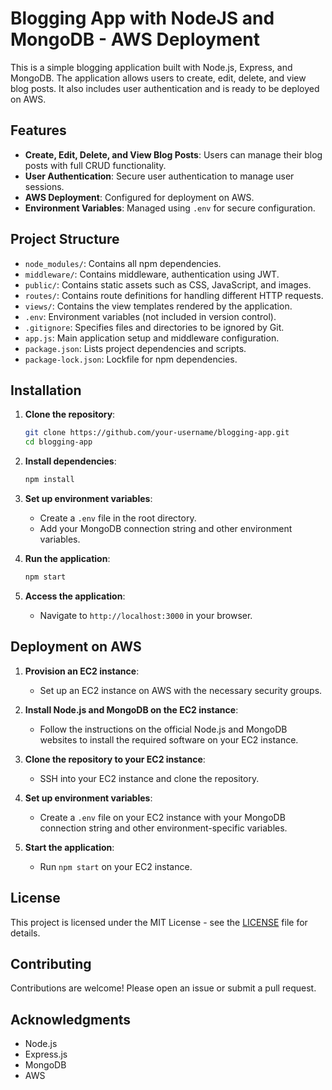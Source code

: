 # Blogging App with NodeJS and MongoDB - AWS Deployment

This is a simple blogging application built with Node.js, Express, and MongoDB. The application allows users to create, edit, delete, and view blog posts. It also includes user authentication and is ready to be deployed on AWS.

## Features

- **Create, Edit, Delete, and View Blog Posts**: Users can manage their blog posts with full CRUD functionality.
- **User Authentication**: Secure user authentication to manage user sessions.
- **AWS Deployment**: Configured for deployment on AWS.
- **Environment Variables**: Managed using `.env` for secure configuration.

## Project Structure

- `node_modules/`: Contains all npm dependencies.
- `middleware/`: Contains middleware, authentication using JWT.
- `public/`: Contains static assets such as CSS, JavaScript, and images.
- `routes/`: Contains route definitions for handling different HTTP requests.
- `views/`: Contains the view templates rendered by the application.
- `.env`: Environment variables (not included in version control).
- `.gitignore`: Specifies files and directories to be ignored by Git.
- `app.js`: Main application setup and middleware configuration.
- `package.json`: Lists project dependencies and scripts.
- `package-lock.json`: Lockfile for npm dependencies.

## Installation

1. **Clone the repository**:
    ```sh
    git clone https://github.com/your-username/blogging-app.git
    cd blogging-app
    ```

2. **Install dependencies**:
    ```sh
    npm install
    ```

3. **Set up environment variables**:
    - Create a `.env` file in the root directory.
    - Add your MongoDB connection string and other environment variables.

4. **Run the application**:
    ```sh
    npm start
    ```

5. **Access the application**:
    - Navigate to `http://localhost:3000` in your browser.

## Deployment on AWS

1. **Provision an EC2 instance**:
   - Set up an EC2 instance on AWS with the necessary security groups.

2. **Install Node.js and MongoDB on the EC2 instance**:
   - Follow the instructions on the official Node.js and MongoDB websites to install the required software on your EC2 instance.

3. **Clone the repository to your EC2 instance**:
   - SSH into your EC2 instance and clone the repository.

4. **Set up environment variables**:
   - Create a `.env` file on your EC2 instance with your MongoDB connection string and other environment-specific variables.

5. **Start the application**:
   - Run `npm start` on your EC2 instance.

## License

This project is licensed under the MIT License - see the [LICENSE](LICENSE) file for details.

## Contributing

Contributions are welcome! Please open an issue or submit a pull request.

## Acknowledgments

- Node.js
- Express.js
- MongoDB
- AWS